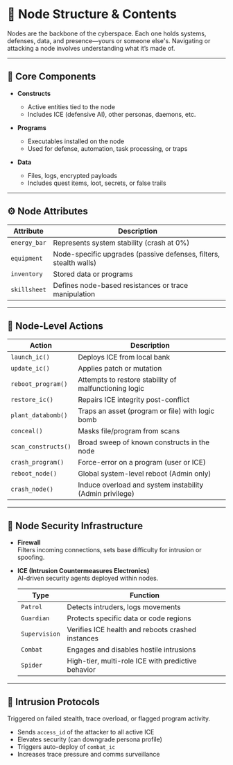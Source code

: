 # 🧱 Node Structure & Contents

Nodes are the backbone of the cyberspace. Each one holds systems, defenses, data, and presence—yours or someone else's. Navigating or attacking a node involves understanding what it’s made of.

---

## 🧩 Core Components

- **Constructs**
  - Active entities tied to the node
  - Includes ICE (defensive AI), other personas, daemons, etc.

- **Programs**
  - Executables installed on the node
  - Used for defense, automation, task processing, or traps

- **Data**
  - Files, logs, encrypted payloads
  - Includes quest items, loot, secrets, or false trails

---

## ⚙️ Node Attributes

| Attribute      | Description |
|----------------|-------------|
| `energy_bar`   | Represents system stability (crash at 0%) |
| `equipment`    | Node-specific upgrades (passive defenses, filters, stealth walls) |
| `inventory`    | Stored data or programs |
| `skillsheet`   | Defines node-based resistances or trace manipulation |

---

## 🧠 Node-Level Actions

| Action              | Description |
|---------------------|-------------|
| `launch_ic()`       | Deploys ICE from local bank |
| `update_ic()`       | Applies patch or mutation |
| `reboot_program()`  | Attempts to restore stability of malfunctioning logic |
| `restore_ic()`      | Repairs ICE integrity post-conflict |
| `plant_databomb()`  | Traps an asset (program or file) with logic bomb |
| `conceal()`         | Masks file/program from scans |
| `scan_constructs()` | Broad sweep of known constructs in the node |
| `crash_program()`   | Force-error on a program (user or ICE) |
| `reboot_node()`     | Global system-level reboot (Admin only) |
| `crash_node()`      | Induce overload and system instability (Admin privilege) |

---

## 🧊 Node Security Infrastructure

- **Firewall**  
  Filters incoming connections, sets base difficulty for intrusion or spoofing.

- **ICE (Intrusion Countermeasures Electronics)**  
  AI-driven security agents deployed within nodes.

  | Type         | Function |
  |--------------|----------|
  | `Patrol`     | Detects intruders, logs movements |
  | `Guardian`   | Protects specific data or code regions |
  | `Supervision`| Verifies ICE health and reboots crashed instances |
  | `Combat`     | Engages and disables hostile intrusions |
  | `Spider`     | High-tier, multi-role ICE with predictive behavior |

---

## 🚨 Intrusion Protocols

Triggered on failed stealth, trace overload, or flagged program activity.

- Sends `access_id` of the attacker to all active ICE
- Elevates security (can downgrade persona profile)
- Triggers auto-deploy of `combat_ic`
- Increases trace pressure and comms surveillance


